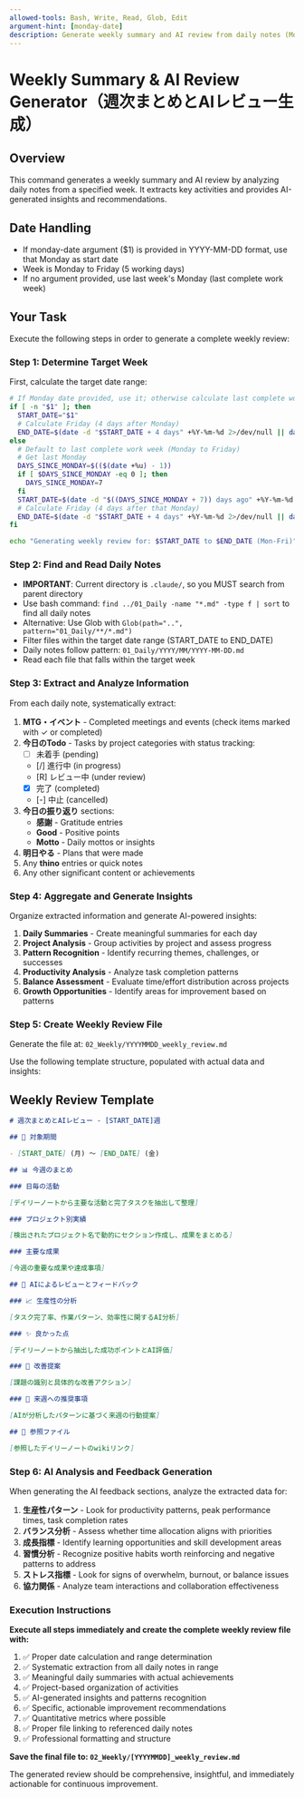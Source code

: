 ```yaml
---
allowed-tools: Bash, Write, Read, Glob, Edit
argument-hint: [monday-date]
description: Generate weekly summary and AI review from daily notes (Monday-Friday)
---
```


# Weekly Summary & AI Review Generator（週次まとめとAIレビュー生成）

## Overview

This command generates a weekly summary and AI review by analyzing daily notes from a specified week. It extracts key activities and provides AI-generated insights and recommendations.

## Date Handling

- If monday-date argument ($1) is provided in YYYY-MM-DD format, use that Monday as start date
- Week is Monday to Friday (5 working days)
- If no argument provided, use last week's Monday (last complete work week)

## Your Task

Execute the following steps in order to generate a complete weekly review:

### Step 1: Determine Target Week

First, calculate the target date range:

```bash
# If Monday date provided, use it; otherwise calculate last complete work week
if [ -n "$1" ]; then
  START_DATE="$1"
  # Calculate Friday (4 days after Monday)
  END_DATE=$(date -d "$START_DATE + 4 days" +%Y-%m-%d 2>/dev/null || date -v+4d -j -f "%Y-%m-%d" "$START_DATE" +%Y-%m-%d)
else
  # Default to last complete work week (Monday to Friday)
  # Get last Monday
  DAYS_SINCE_MONDAY=$(($(date +%u) - 1))
  if [ $DAYS_SINCE_MONDAY -eq 0 ]; then
    DAYS_SINCE_MONDAY=7
  fi
  START_DATE=$(date -d "$((DAYS_SINCE_MONDAY + 7)) days ago" +%Y-%m-%d 2>/dev/null || date -v-$((DAYS_SINCE_MONDAY + 7))d +%Y-%m-%d)
  # Calculate Friday (4 days after that Monday)
  END_DATE=$(date -d "$START_DATE + 4 days" +%Y-%m-%d 2>/dev/null || date -v+4d -j -f "%Y-%m-%d" "$START_DATE" +%Y-%m-%d)
fi

echo "Generating weekly review for: $START_DATE to $END_DATE (Mon-Fri)"
```

### Step 2: Find and Read Daily Notes

- **IMPORTANT**: Current directory is `.claude/`, so you MUST search from parent directory
- Use bash command: `find ../01_Daily -name "*.md" -type f | sort` to find all daily notes
- Alternative: Use Glob with `Glob(path="..", pattern="01_Daily/**/*.md")`
- Filter files within the target date range (START_DATE to END_DATE)
- Daily notes follow pattern: `01_Daily/YYYY/MM/YYYY-MM-DD.md`
- Read each file that falls within the target week

### Step 3: Extract and Analyze Information

From each daily note, systematically extract:

1. **MTG・イベント** - Completed meetings and events (check items marked with ✓ or completed)
2. **今日のTodo** - Tasks by project categories with status tracking:
    - [ ] 未着手 (pending)
    - [/] 進行中 (in progress)
    - [R] レビュー中 (under review)
    - [x] 完了 (completed)
    - [-] 中止 (cancelled)
3. **今日の振り返り** sections:
    - **感謝** - Gratitude entries
    - **Good** - Positive points
    - **Motto** - Daily mottos or insights
4. **明日やる** - Plans that were made
5. Any **thino** entries or quick notes
6. Any other significant content or achievements

### Step 4: Aggregate and Generate Insights

Organize extracted information and generate AI-powered insights:

1. **Daily Summaries** - Create meaningful summaries for each day
2. **Project Analysis** - Group activities by project and assess progress
3. **Pattern Recognition** - Identify recurring themes, challenges, or successes
4. **Productivity Analysis** - Analyze task completion patterns
5. **Balance Assessment** - Evaluate time/effort distribution across projects
6. **Growth Opportunities** - Identify areas for improvement based on patterns

### Step 5: Create Weekly Review File

Generate the file at: `02_Weekly/YYYYMMDD_weekly_review.md`

Use the following template structure, populated with actual data and insights:

## Weekly Review Template

```markdown
# 週次まとめとAIレビュー - [START_DATE]週

## 📅 対象期間

- [START_DATE] (月) 〜 [END_DATE] (金)

## 📊 今週のまとめ

### 日毎の活動

[デイリーノートから主要な活動と完了タスクを抽出して整理]

### プロジェクト別実績

[検出されたプロジェクト名で動的にセクション作成し、成果をまとめる]

### 主要な成果

[今週の重要な成果や達成事項]

## 🤖 AIによるレビューとフィードバック

### 📈 生産性の分析

[タスク完了率、作業パターン、効率性に関するAI分析]

### ✨ 良かった点

[デイリーノートから抽出した成功ポイントとAI評価]

### 🔧 改善提案

[課題の識別と具体的な改善アクション]

### 🎯 来週への推奨事項

[AIが分析したパターンに基づく来週の行動提案]

## 📎 参照ファイル

[参照したデイリーノートのwikiリンク]

```

### Step 6: AI Analysis and Feedback Generation

When generating the AI feedback sections, analyze the extracted data for:

1. **生産性パターン** - Look for productivity patterns, peak performance times, task completion rates
2. **バランス分析** - Assess whether time allocation aligns with priorities
3. **成長指標** - Identify learning opportunities and skill development areas
4. **習慣分析** - Recognize positive habits worth reinforcing and negative patterns to address
5. **ストレス指標** - Look for signs of overwhelm, burnout, or balance issues
6. **協力関係** - Analyze team interactions and collaboration effectiveness

### Execution Instructions

**Execute all steps immediately and create the complete weekly review file with:**

1. ✅ Proper date calculation and range determination
2. ✅ Systematic extraction from all daily notes in range
3. ✅ Meaningful daily summaries with actual achievements
4. ✅ Project-based organization of activities
5. ✅ AI-generated insights and patterns recognition
6. ✅ Specific, actionable improvement recommendations
7. ✅ Quantitative metrics where possible
8. ✅ Proper file linking to referenced daily notes
9. ✅ Professional formatting and structure

**Save the final file to: `02_Weekly/[YYYYMMDD]_weekly_review.md`**

The generated review should be comprehensive, insightful, and immediately actionable for continuous improvement.

